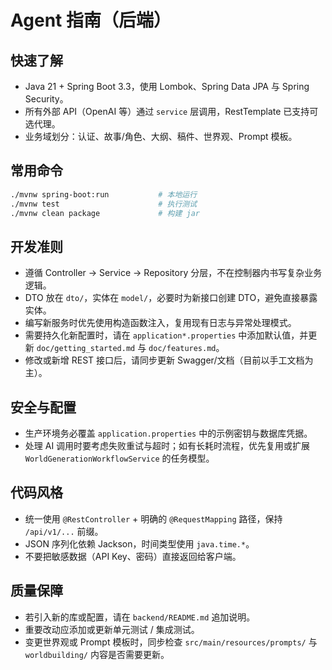 # Agent 指南（后端）

## 快速了解
- Java 21 + Spring Boot 3.3，使用 Lombok、Spring Data JPA 与 Spring Security。
- 所有外部 API（OpenAI 等）通过 `service` 层调用，RestTemplate 已支持可选代理。
- 业务域划分：认证、故事/角色、大纲、稿件、世界观、Prompt 模板。

## 常用命令
```bash
./mvnw spring-boot:run           # 本地运行
./mvnw test                      # 执行测试
./mvnw clean package             # 构建 jar
```

## 开发准则
- 遵循 Controller → Service → Repository 分层，不在控制器内书写复杂业务逻辑。
- DTO 放在 `dto/`，实体在 `model/`，必要时为新接口创建 DTO，避免直接暴露实体。
- 编写新服务时优先使用构造函数注入，复用现有日志与异常处理模式。
- 需要持久化新配置时，请在 `application*.properties` 中添加默认值，并更新 `doc/getting_started.md` 与 `doc/features.md`。
- 修改或新增 REST 接口后，请同步更新 Swagger/文档（目前以手工文档为主）。

## 安全与配置
- 生产环境务必覆盖 `application.properties` 中的示例密钥与数据库凭据。
- 处理 AI 调用时要考虑失败重试与超时；如有长耗时流程，优先复用或扩展 `WorldGenerationWorkflowService` 的任务模型。

## 代码风格
- 统一使用 `@RestController` + 明确的 `@RequestMapping` 路径，保持 `/api/v1/...` 前缀。
- JSON 序列化依赖 Jackson，时间类型使用 `java.time.*`。
- 不要把敏感数据（API Key、密码）直接返回给客户端。

## 质量保障
- 若引入新的库或配置，请在 `backend/README.md` 追加说明。
- 重要改动应添加或更新单元测试 / 集成测试。
- 变更世界观或 Prompt 模板时，同步检查 `src/main/resources/prompts/` 与 `worldbuilding/` 内容是否需要更新。
